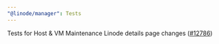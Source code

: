 ```yaml
---
"@linode/manager": Tests
---
```


Tests for Host & VM Maintenance Linode details page changes ([#12786](https://github.com/linode/manager/pull/12786))
